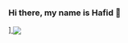 ### Hi there, my name is Hafid 👋

]<a href="https://github.com/HafidurR">
  <img align="center" src="https://github-readme-stats.vercel.app/api?username=HafidurR&theme=algolia&show_icons=true&count_private=true" />
</a>
